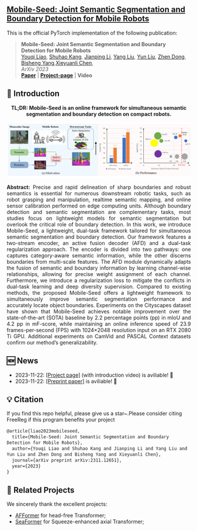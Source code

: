 <h2> 
<a href="https://whu-usi3dv.github.io/Mobile-Seed/" target="_blank">Mobile-Seed: Joint Semantic Segmentation and Boundary Detection for Mobile Robots</a>
</h2>

This is the official PyTorch implementation of the following publication:

> **Mobile-Seed: Joint Semantic Segmentation and Boundary Detection for Mobile Robots**<br/>
> [Youqi Liao](https://martin-liao.github.io/), [Shuhao Kang](https://scholar.google.com/citations?user=qB6B7lkAAAAJ&hl=zh-CN&oi=sra), [Jianping Li](https://jianping.xyz/), [Yang Liu](https://mruil.github.io/), [Yun Liu](https://yun-liu.github.io/), [Zhen Dong](https://dongzhenwhu.github.io/index.html), [Bisheng Yang](https://3s.whu.edu.cn/info/1025/1415.htm),[Xieyuanli Chen](https://xieyuanli-chen.com/),<br/>
> *ArXiv 2023*<br/>
> [**Paper**](https://arxiv.org/abs/2311.12651) | [**Project-page**](https://whu-usi3dv.github.io/Mobile-Seed/) | **Video**


## 🔭 Introduction
<p align="center">
<strong>TL;DR: Mobile-Seed is an online framework for simultaneous semantic segmentation
and boundary detection on compact robots.</strong>
</p>
<img src="utils/media/motivation.png" alt="Motivation" style="zoom:50%;">

<p align="justify">
<strong>Abstract:</strong> Precise and rapid delineation of sharp boundaries
and robust semantics is essential for numerous downstream
robotic tasks, such as robot grasping and manipulation, realtime semantic mapping, and online sensor calibration performed on edge computing units. Although boundary detection
and semantic segmentation are complementary tasks, most
studies focus on lightweight models for semantic segmentation but overlook the critical role of boundary detection. In
this work, we introduce Mobile-Seed, a lightweight, dual-task
framework tailored for simultaneous semantic segmentation
and boundary detection. Our framework features a two-stream
encoder, an active fusion decoder (AFD) and a dual-task regularization approach. The encoder is divided into two pathways:
one captures category-aware semantic information, while the
other discerns boundaries from multi-scale features. The AFD
module dynamically adapts the fusion of semantic and boundary information by learning channel-wise relationships, allowing for precise weight assignment of each channel. Furthermore,
we introduce a regularization loss to mitigate the conflicts in
dual-task learning and deep diversity supervision. Compared to
existing methods, the proposed Mobile-Seed offers a lightweight
framework to simultaneously improve semantic segmentation
performance and accurately locate object boundaries. Experiments on the Cityscapes dataset have shown that Mobile-Seed
achieves notable improvement over the state-of-the-art (SOTA)
baseline by 2.2 percentage points (pp) in mIoU and 4.2 pp
in mF-score, while maintaining an online inference speed of
23.9 frames-per-second (FPS) with 1024×2048 resolution input
on an RTX 2080 Ti GPU. Additional experiments on CamVid
and PASCAL Context datasets confirm our method’s generalizability.
</p>

## 🆕 News
- 2023-11-22: [[Project page]](https://whu-usi3dv.github.io/Mobile-Seed/) (with introduction video) is aviliable! 🎉
- 2023-11-22:  [[Preprint paper]](https://arxiv.org/abs/2311.12651) is aviliable! 🎉

## 💡 Citation
If you find this repo helpful, please give us a star~.Please consider citing FreeReg if this program benefits your project
```
@article{liao2023mobileseed,
  title={Mobile-Seed: Joint Semantic Segmentation and Boundary Detection for Mobile Robots},
  author={Youqi Liao and Shuhao Kang and Jianping Li and Yang Liu and Yun Liu and Zhen Dong and Bisheng Yang and Xieyuanli Chen},
  journal={arXiv preprint arXiv:2311.12651},
  year={2023}
}
```

## 🔗 Related Projects
We sincerely thank the excellent projects:
- [AFFormer](https://github.com/dongbo811/AFFormer) for head-free Transformer;
- [SeaFormer](https://github.com/fudan-zvg/SeaFormer) for Squeeze-enhanced axial Transformer;
